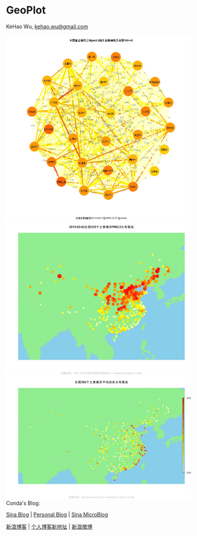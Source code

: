 # GeoPlot
>
  KeHao Wu, kehao.wu@gmail.com


!["pm 2.5"](pm2.5Network.1.jpeg "pm 2.5")
!["pm 2.5"](pm2.5.jpeg "pm 2.5")
!["Real Estate"](RealEstate.jpeg "Real Estate")
Conda's Blog: 

[Sina Blog](http://blog.sina.com.cn/wherefree) |
[Personal Blog](http://blog.how-to-code.info) |
[Sina MicroBlog](http://weibo.com/wukehao)

[新浪博客](http://blog.sina.com.cn/wherefree) |
[个人博客新地址](http://blog.how-to-code.info) |
[新浪微博](http://weibo.com/wukehao)
